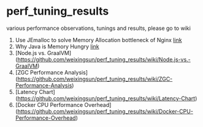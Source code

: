 # perf_tuning_results
various performance observations, tunings and results, please go to wiki

1. Use JEmalloc to solve Memory Allocation bottleneck of Nginx
[link](https://github.com/weixingsun/perf_tuning_results/wiki/Stock-Nginx-Performance-Evaluation)
2. Why Java is Memory Hungry
[link](https://github.com/weixingsun/perf_tuning_results/wiki/Why-Java-is-Memory-Hungry)
3. [Node.js vs. GraalVM]
(https://github.com/weixingsun/perf_tuning_results/wiki/Node.js-vs.-GraalVM)
4. [ZGC Performance Analysis]
(https://github.com/weixingsun/perf_tuning_results/wiki/ZGC-Performance-Analysis)
5. [Latency Chart]
(https://github.com/weixingsun/perf_tuning_results/wiki/Latency-Chart)
6. [Docker CPU Performance Overhead]
(https://github.com/weixingsun/perf_tuning_results/wiki/Docker-CPU-Performance-Overhead)
